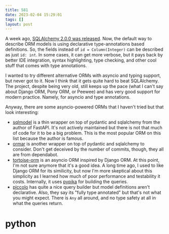 ```yaml
---
title: 581
date: 2023-02-04 15:29:01
tags: []
layout: post
---
```


A week ago, [SQLAlchemy 2.0.0 was released](https://www.sqlalchemy.org/blog/2023/01/26/sqlalchemy-2.0.0-released/). Now, the default way to describe ORM models is using declarative type-annotations based definitions. So, the fields instead of `id = Column(Integer)` can be described as just `id: int`. In some cases, it can get more verbose, but it pays back by better IDE integration, syntax highlighting, type checking, and other cool stuff that comes with type annotations.

I wanted to try different alternative ORMs with asyncio and typing support, but never got to it. Now I think that it gets quite hard to beat SQLAlchemy. The project, despite being very old, still keeps up the pace (what I can't say about Django ORM, Pony ORM, or Peewee) and has very good support for modern practice. Namely, for asyncio and type annotations.

Anyway, there are some asyncio-powered ORMs that I haven't tried but that look interesting:

+ [sqlmodel](https://github.com/tiangolo/sqlmodel) is a thin wrapper on top of pydantic and sqlalchemy from the author of FastAPI. It's not actively maintained but there is not that much of code for it to be a big problem. This is the most popular ORM on this list because the author is famous.
+ [ormar](https://github.com/collerek/ormar) is another wrapper on top of pydantic and sqlalchemy to consider. Don't get deceived by the number of commits, though, they all are from dependabot.
+ [tortoise-orm](https://github.com/tortoise/tortoise-orm) is an asyncio ORM inspired by Django ORM. At this point, I'm not sure anymore that it's a good idea. A long time ago, I used to like Django ORM for its similicity, but now I'm more skeptical about this simplicity as I learned how much of poor performance and testability it costs. Internally, it uses [pypika](https://github.com/kayak/pypika) for building the queries.
+ [piccolo](https://github.com/piccolo-orm/piccolo) has quite a nice query builder but model definitions aren't declarative. Also, they say its "fully type annotated" but that's not what you might expect. There is `Any` all around, and no type safety at all in what the queries return.

# python
